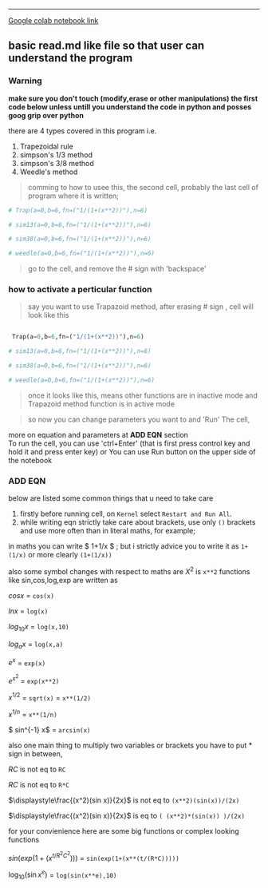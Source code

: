 ------------------------------------------------------------------------------------

[Google colab notebook link](https://colab.research.google.com/drive/1XRiQbkJ8RK09voKzAN4SFfKpIXJmGMlm?usp=sharing)

## basic read.md like file so that user can understand the program

### Warning

<div class="alert alert-block alert-warning">
<b>make sure you don't touch (modify,erase or other manipulations) the first code below unless untill you understand the code in python and posses goog grip over python</b>
</div>



there are 4 types covered in this program i.e.

1. Trapezoidal rule
2. simpson's 1/3 method
3. simpson's 3/8 method
4. Weedle's method


> comming to how to usee this,
the second cell, probably the last cell of program where it is written;


```python
# Trap(a=0,b=6,fn=("1/(1+(x**2))"),n=6)

# sim13(a=0,b=6,fn=("1/(1+(x**2))"),n=6)

# sim38(a=0,b=6,fn=("1/(1+(x**2))"),n=6)

# weedle(a=0,b=6,fn=("1/(1+(x**2))"),n=6)
```


> go to the cell, and remove the # sign with 'backspace'


### how to activate a perticular function

> say you want to use Trapazoid method, after erasing # sign , cell will look like this

```python

 Trap(a=0,b=6,fn=("1/(1+(x**2))"),n=6)

# sim13(a=0,b=6,fn=("1/(1+(x**2))"),n=6)

# sim38(a=0,b=6,fn=("1/(1+(x**2))"),n=6)

# weedle(a=0,b=6,fn=("1/(1+(x**2))"),n=6)
```

> once it looks like this, means other functions are in inactive mode and Trapazoid method function is in active mode

> so now you can change parameters you want to and 'Run' The cell,
<div class="alert alert-block alert-success">
    more on equation and parameters at <strong>ADD EQN</strong> section
</div>

<div class="alert alert-block alert-info">
To run the cell, you can use 'ctrl+Enter' (that is first press control key and hold it and press enter key) or You can use Run button on the upper side of the notebook
</div>

### ADD EQN

below are listed some common things that u need to take care

1. firstly before running cell, on ``Kernel`` select `Restart and Run All`.
2. while writing eqn strictly take care about brackets, use only `()` brackets and use more often than in literal maths, for example;
    
in maths you can write $ 1+1/x $ ;
but i strictly advice you to write it as `1+(1/x)` or more clearly `(1+(1/x))`

also some symbol changes with respect to maths are
$X^2$ is `x**2`
functions like sin,cos,log,exp are written as 

$cos x$ = `cos(x)`

$ln x$ = `log(x)`

$log_{10} x$ = `log(x,10)`

$log_{a} x$ = `log(x,a)`

$e^x$ = `exp(x)`

$e^{x^2}$ = `exp(x**2)`

$x^{1/2}$ = `sqrt(x)` = `x**(1/2)`

$x^{1/n}$ = `x**(1/n)`

$ sin^{-1} x$ = `arcsin(x)`

also one main thing
to multiply two variables or brackets you have to put * sign in between,

$RC$ is not eq to `RC`

$RC$ is not eq to `R*C`

$\displaystyle\frac{(x^2)(sin x)}{2x}$ is not eq to `(x**2)(sin(x))/(2x)`

$\displaystyle\frac{(x^2)(sin x)}{2x}$ is eq to `( (x**2)*(sin(x)) )/(2x)`

for your convienience here are some big functions or complex looking functions

$sin( exp(1+(x^{t/R^2C^2}) ))$ = `sin(exp(1+(x**(t/(R*C)))))`

$\log_{10}(\sin x^e)$ = `log(sin(x**e),10)`
